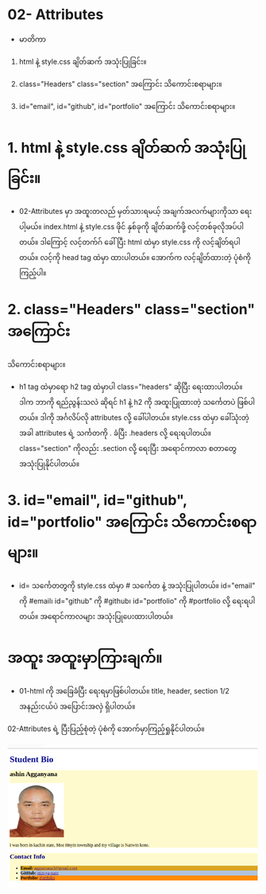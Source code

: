 # 02- Attributes


* မာတိကာ 

1. html နဲ့ style.css ချိတ်ဆက် အသုံးပြုခြင်း။ 

2. class="Headers" class="section" အကြောင်း 
သိကောင်းစရာများ။

3. id="email", id="github", id="portfolio" အကြောင်း သိကောင်းစရာများ။


# 1. html နဲ့ style.css ချိတ်ဆက် အသုံးပြုခြင်း။ 

* 02-Attributes မှာ အထူးတလည် မှတ်သားရမယ့် အချက်အလက်များကိုသာ ရေးပါ့မယ်။ index.html နဲ့ style.css ဖိုင် နှစ်ခုကို ချိတ်ဆက်ဖို့ လင့်တစ်ခုလိုအပ်ပါတယ်။ ဒါကြောင့် လင့်တက်ဂ် ခေါ်ပြီး html ထဲမှာ style.css ကို လင့်ချိတ်ရပါတယ်။ လင့်ကို head tag ထဲမှာ ထားပါတယ်။ အောက်က လင့်ချိတ်ထားတဲ့ ပုံစံကို ကြည့်ပါ။
 <link rel="stylesheet" href="./assets/css/style.css">

# 2. class="Headers" class="section" အကြောင်း 
သိကောင်းစရာများ။

+ h1 tag ထဲမှာရော h2 tag ထဲမှာပါ class="headers" ဆိုပြီး ရေးထားပါတယ်။ ဒါက ဘာကို ရည်ညွန်းသလဲ ဆိုရင် h1 နဲ့ h2 ကို အထူးပြုထားတဲ့ သင်္ကေတပဲ ဖြစ်ပါတယ်။ ဒါကို အင်္ဂလိပ်လို attributes လို့ ခေါ်ပါတယ်။ style.css ထဲမှာ ခေါ်သုံးတဲ့အခါ attributes ရဲ့ သင်္ကတကို . ခံပြီး .headers လို့ ရေးရပါတယ်။ class="section" ကိုလည်း .section လို့ ရေးပြီး အရောင်ကာလာ စတာတွေ အသုံးပြုနိုင်ပါတယ်။ 


# 3. id="email", id="github", id="portfolio" အကြောင်း သိကောင်းစရာများ။

* id= သင်္ကေတတွကို style.css ထဲမှာ # သင်္ကေတ နဲ့ အသုံးပြုပါတယ်။ id="email" ကို #email၊ id="github" ကို #github၊ id="portfolio" ကို #portfolio လို့ ရေးရပါတယ်။ အရောင်ကာလများ အသုံးပြုပေးထားပါတယ်။

# အထူး အထူးမှာကြားချက်။

* 01-html ကို အခြေခံပြီး ရေးရမှာဖြစ်ပါတယ်။ title, header, section 1/2 အနည်းငယ်ပဲ အပြောင်းအလှဲ ရှိပါတယ်။

02-Attributes ရဲ့ ပြီးပြည့်စုံတဲ့ ပုံစံကို အောက်မှာကြည့်ရှုနိုင်ပါတယ်။

![alt text](<Screenshot from 2024-07-08 20-55-12.png>)

